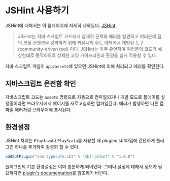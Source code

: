 <!--- Copyright (C) 2009-2015 Typesafe Inc. <http://www.typesafe.com> -->
# JSHint 사용하기

JSHint에 대해서는 이 웹페이지에 자세히 나와있다. [JSHint](http://www.jshint.com/about/):

> JSHint는 자바 스크립트 코드에서 잠재적 문제와 에러를 발견하고 여러분의 팀의 코딩 컨벤션을 강화하기 위해 커뮤니티 주도 아래에서 개발된 도구(community-driven tool) 이다. JSHint는 아주 유연하여 여러분의 코드가 예상한대로 동작하도록 상세한 코딩 가이드라인과 환경을 쉽게 적용할 수 있다.

자바 스크립트 파일이 `app/assets`에 있으면 JSHint에 의해 처리되고 에러를 확인한다.

## 자바스크립트 온전함 확인

자바스크립트 코드는 `assets` 명령으로 자동으로 컴파일되거나 개발 모드로 플레이를 실행중이라면 브라우저에서 페이지를 새로고침하면 컴파일된다. 에러가 발생하면 다른 컴파일 에러처럼 브라우저에 표시된다.

## 환경설정

JSHint 처리는 `PlayJava`나 `PlayScala`를 사용할 때 plugins.sbt파일에 간단하게 플러그인 하나를 추가하여 활성화 할 수 있다.


```scala
addSbtPlugin("com.typesafe.sbt" % "sbt-jshint" % "1.0.0")
```

플러그인의 기본 환경설정은 이미 충분하게 되어있다. 그러나 설정에 대해서 정보가 필요하다면 [plugin's documentation](https://github.com/sbt/sbt-jshint#sbt-jshint)를 참조하기 바란다.